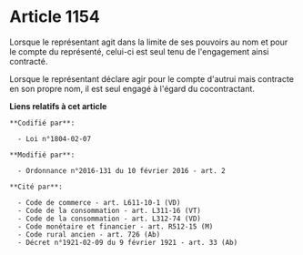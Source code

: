 # Article 1154

Lorsque le représentant agit dans la limite de ses pouvoirs au nom et pour le compte du représenté, celui-ci est seul tenu de
l'engagement ainsi contracté. 

Lorsque le représentant déclare agir pour le compte d'autrui mais contracte en son propre nom, il est seul engagé à l'égard
du cocontractant.

**Liens relatifs à cet article**

	**Codifié par**:

	  - Loi n°1804-02-07

	**Modifié par**:

	  - Ordonnance n°2016-131 du 10 février 2016 - art. 2

	**Cité par**:

	  - Code de commerce - art. L611-10-1 (VD)
	  - Code de la consommation - art. L311-16 (VT)
	  - Code de la consommation - art. L312-74 (VD)
	  - Code monétaire et financier - art. R512-15 (M)
	  - Code rural ancien - art. 726 (Ab)
	  - Décret n°1921-02-09 du 9 février 1921 - art. 33 (Ab)
